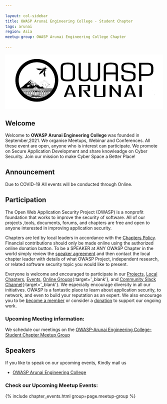 ```yaml
---

layout: col-sidebar
title: OWASP Arunai Engineering College - Student Chapter
tags: arunai
region: Asia
meetup-group: OWASP Arunai Engineering College Chapter

---
```

<img src="assets/images/owasparunai.png"/>

## Welcome
Welcome to <b>OWASP Arunai Engineering  College </b> was founded in September,2021. We organise Meetups, Webinar and Conferences. All these event are open, anyone who is interest can participate. We promote on Secure Application Development and share knowleadge on Cyber Security. Join our mission to make Cyber Space a Better Place!

## Announcement 
  Due to COVID-19 All events will be conducted through Online. 

## Participation
The Open Web Application Security Project (OWASP) is a nonprofit foundation that works to improve the security of software. All of our projects ,tools, documents, forums, and chapters are free and open to anyone interested in improving application security. 

Chapters are led by local leaders in accordance with the [Chapters Policy](/www-policy/operational/chapters). Financial contributions should only be made online using the authorized online donation button. To be a SPEAKER at ANY OWASP Chapter in the world simply review the [speaker agreement](/www-policy/legal/speaker-agreement) and then contact the local chapter leader with details of what OWASP Project, independent research, or related software security topic you would like to present.

Everyone is welcome and encouraged to participate in our [Projects](/projects/), [Local Chapters](/chapters/), [Events](/events/), [Online Groups](https://groups.google.com/a/owasp.com/){:target='_blank'}, and [Community Slack Channel](https://owasp.slack.com/){:target='_blank'}. We especially encourage diversity in all our initiatives. OWASP is a fantastic place to learn about application security, to network, and even to build your reputation as an expert. We also encourage you to be [become a member](/membership/) or consider a [donation](/donate/) to support our ongoing work.
### Upcoming Meeting information: 

We schedule our meetings on the [OWASP-Arunai Engineering College-Student Chapter Meetup Group](https://www.meetup.com/owasp-arunai-engineering-college-chapter)

## Speakers
If you like to speak on our upcoming events, Kindly mail us

* [OWASP Arunai Engineering College](mailto:suresh.rajendran@owasp.org)

<!-- Next Meeting/Event  You should keep this section as it will populate your meetup events
---------------------
**Email Format :**

- Speaker name
- Job Role
- Company / Organization
- Country.
- Email ID
- Contact Number
- Speaker Profile
- Presentation Details
    - Name / Title of the Presentation
    - Abstract of the presentation
    - Presentation time required -->
    

### Check our Upcoming Meetup Events:
{% include chapter_events.html group=page.meetup-group %}



